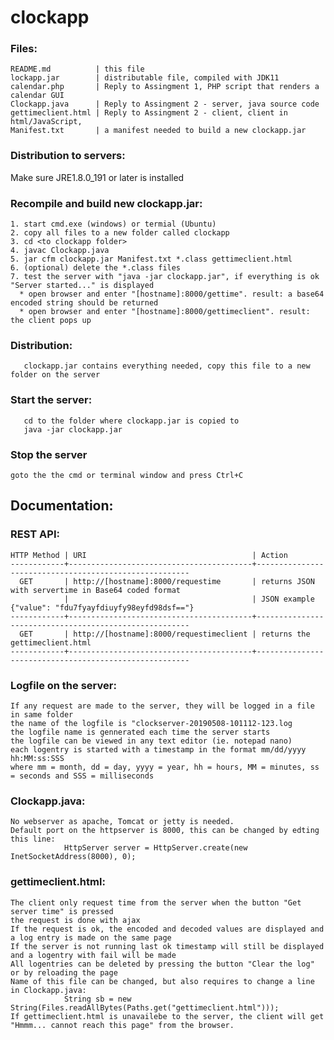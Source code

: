 # clockapp

### Files:
```
README.md          | this file
lockapp.jar        | distributable file, compiled with JDK11
calendar.php       | Reply to Assingment 1, PHP script that renders a calendar GUI
Clockapp.java      | Reply to Assingment 2 - server, java source code
gettimeclient.html | Reply to Assingment 2 - client, client in html/JavaScript, 
Manifest.txt       | a manifest needed to build a new clockapp.jar
```


### Distribution to servers:
Make sure JRE1.8.0_191 or later is installed

### Recompile and build new clockapp.jar:
```
1. start cmd.exe (windows) or termial (Ubuntu)
2. copy all files to a new folder called clockapp
3. cd <to clockapp folder>
4. javac Clockapp.java
5. jar cfm clockapp.jar Manifest.txt *.class gettimeclient.html
6. (optional) delete the *.class files
7. test the server with "java -jar clockapp.jar", if everything is ok "Server started..." is displayed
  * open browser and enter "[hostname]:8000/gettime". result: a base64 encoded string should be returned
  * open browser and enter "[hostname]:8000/gettimeclient". result: the client pops up
```
### Distribution:
```
   clockapp.jar contains everything needed, copy this file to a new folder on the server
```   
### Start the server:
```
   cd to the folder where clockapp.jar is copied to
   java -jar clockapp.jar
```

### Stop the server
```
goto the the cmd or terminal window and press Ctrl+C
```

## Documentation:

### REST API:
    HTTP Method | URI                                     | Action
    ------------+-----------------------------------------+-------------------------------------------------------
      GET       | http://[hostname]:8000/requestime       | returns JSON with servertime in Base64 coded format
                |                                         | JSON example {"value": "fdu7fyayfdiuyfy98eyfd98dsf=="}
    ------------+-----------------------------------------+-------------------------------------------------------
      GET       | http://[hostname]:8000/requestimeclient | returns the gettimeclient.html 
    ------------+-----------------------------------------+-------------------------------------------------------


### Logfile on the server:
```
If any request are made to the server, they will be logged in a file in same folder
the name of the logfile is "clockserver-20190508-101112-123.log
the logfile name is gennerated each time the server starts
the logfile can be viewed in any text editor (ie. notepad nano)
each logentry is started with a timestamp in the format mm/dd/yyyy hh:MM:ss:SSS 
where mm = month, dd = day, yyyy = year, hh = hours, MM = minutes, ss = seconds and SSS = milliseconds
```

### Clockapp.java:
```
No webserver as apache, Tomcat or jetty is needed.
Default port on the httpserver is 8000, this can be changed by edting this line:
            HttpServer server = HttpServer.create(new InetSocketAddress(8000), 0);
```

### gettimeclient.html:
```
The client only request time from the server when the button "Get server time" is pressed
the request is done with ajax
If the request is ok, the encoded and decoded values are displayed and a log entry is made on the same page
If the server is not running last ok timestamp will still be displayed and a logentry with fail will be made
All logentries can be deleted by pressing the button "Clear the log" or by reloading the page
Name of this file can be changed, but also requires to change a line in Clockapp.java:
            String sb = new String(Files.readAllBytes(Paths.get("gettimeclient.html")));
If gettimeclient.html is unavailebe to the server, the client will get "Hmmm... cannot reach this page" from the browser.
```






